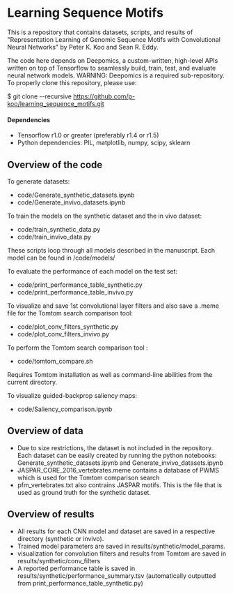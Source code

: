 # Learning Sequence Motifs

This is a repository that contains datasets, scripts, and results of "Representation Learning of Genomic Sequence Motifs with Convolutional Neural Networks" by Peter K. Koo and Sean R. Eddy.

The code here depends on Deepomics, a custom-written, high-level APIs written on top of Tensorflow to seamlessly build, train, test, and evaluate neural network models.  WARNING: Deepomics is a required sub-repository.  To properly clone this repository, please use: 

$ git clone --recursive https://github.com/p-koo/learning_sequence_motifs.git

#### Dependencies
* Tensorflow r1.0 or greater (preferably r1.4 or r1.5)
* Python dependencies: PIL, matplotlib, numpy, scipy, sklearn


## Overview of the code

To generate datasets:
* code/Generate_synthetic_datasets.ipynb
* code/Generate_invivo_datasets.ipynb

To train the models on the synthetic dataset and the in vivo dataset: 
* code/train_synthetic_data.py 
* code/train_invivo_data.py 

These scripts loop through all models described in the manuscript.  Each model can be found in /code/models/

To evaluate the performance of each model on the test set: 
* code/print_performance_table_synthetic.py 
* code/print_performance_table_invivo.py 

To visualize and save 1st convolutional layer filters and also save a .meme file for the Tomtom search comparison tool: 
* code/plot_conv_filters_synthetic.py
* code/plot_conv_filters_invivo.py

To perform the Tomtom search comparison tool :
* code/tomtom_compare.sh  

Requires Tomtom installation as well as command-line abilities from the current directory.

To visualize guided-backprop saliency maps:
* code/Saliency_comparison.ipynb

## Overview of data

* Due to size restrictions, the dataset is not included in the repository.  Each dataset can be easily created by running the python notebooks: Generate_synthetic_datasets.ipynb and Generate_invivo_datasets.ipynb
* JASPAR_CORE_2016_vertebrates.meme contains a database of PWMS which is used for the Tomtom comparison search
* pfm_vertebrates.txt also contrains JASPAR motifs. This is the file that is used as ground truth for the synthetic dataset.

## Overview of results

* All results for each CNN model and dataset are saved in a respective directory (synthetic or invivo). 
* Trained model parameters are saved in results/synthetic/model_params.  
* visualization for convolution filters and results from Tomtom are saved in results/synthetic/conv_filters
* A reported performance table is saved in results/synthetic/performance_summary.tsv (automatically outputted from print_performance_table_synthetic.py)


